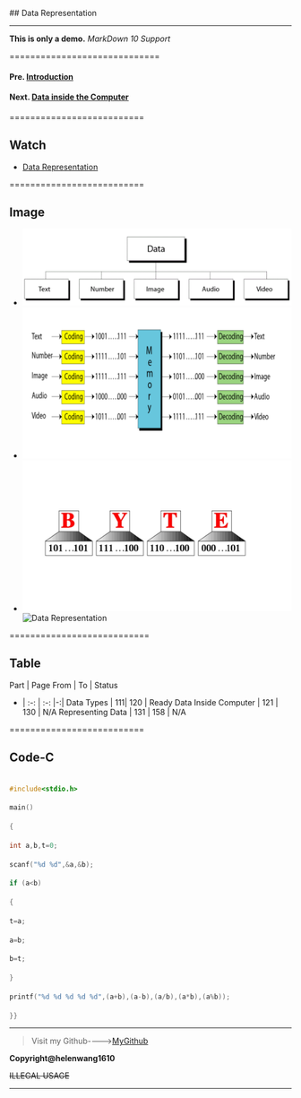 ﻿﻿﻿﻿﻿## Data Representation

-----------------------------------------------------------

**This is only a demo.**
*MarkDown 10 Support*

=============================
#### Pre. [Introduction](README.md)

#### Next. [Data inside the Computer](DataInsideComputer.md)

==========================

## **Watch**

* [Data Representation](https://www.youtube.com/watch?v=aETnrd5ivJ4)

==========================

## **Image**
+ ![Data Types](DataTypes.gif)
+ ![Data Inside Computer](DataInsideComputer.bmp)
+ ![Representing Data](RepresentingData.jpg)
 ![Data Representation](https://images0.cnblogs.com/blog2015/104032/201506/091000359886825.gif)

===========================
## **Table**

Part | Page From | To | Status
- | :-: | :-: |-:|
Data Types | 111| 120 | Ready
Data Inside Computer | 121 | 130 | N/A
Representing Data | 131 | 158 | N/A

==========================
## **Code-C**

```c

#include<stdio.h>

main()

{

int a,b,t=0;

scanf("%d %d",&a,&b);

if (a<b)

{

t=a;

a=b;

b=t;

}

printf("%d %d %d %d %d",(a+b),(a-b),(a/b),(a*b),(a%b));

}}
```


--------------------------------------------------------------------
>Visit my Github---->[MyGithub](https://github.com/helenwang1610)

**Copyright@helenwang1610**

~~ILLEGAL USAGE~~



-----------------------------------------------------------









